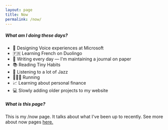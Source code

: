 ```yaml
---
layout: page
title: Now
permalink: /now/
---
```


<div class="intro">
  <h5>What am I doing these days?</h5>
</div>

- 💼 Designing Voice experiences at Microsoft
- 🇫🇷 Learning French on Duolingo
- 📓 Writing every day — I'm maintaining a journal on paper
- 📚 Reading Tiny Habits
- 🎷 Listening to a lot of Jazz
- 🏃🏽‍♂️ Running
- 📈 Learning about personal finance
- 💻 Slowly adding older projects to my website



<div class="intro">
  <h5>What is this page?</h5>
  <p>
    This is my /now page. It talks about what I've been up to recently. See more about now pages <a href="https://nownownow.com/about">here.</a>
  </p>
</div>
